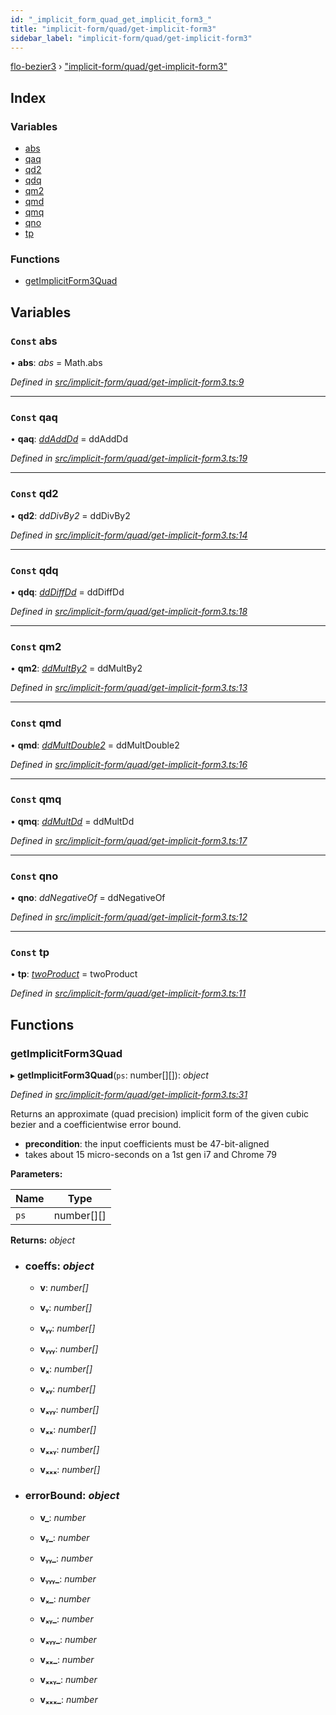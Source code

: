 ```yaml
---
id: "_implicit_form_quad_get_implicit_form3_"
title: "implicit-form/quad/get-implicit-form3"
sidebar_label: "implicit-form/quad/get-implicit-form3"
---
```


[flo-bezier3](../globals.md) › ["implicit-form/quad/get-implicit-form3"](_implicit_form_quad_get_implicit_form3_.md)

## Index

### Variables

* [abs](_implicit_form_quad_get_implicit_form3_.md#const-abs)
* [qaq](_implicit_form_quad_get_implicit_form3_.md#const-qaq)
* [qd2](_implicit_form_quad_get_implicit_form3_.md#const-qd2)
* [qdq](_implicit_form_quad_get_implicit_form3_.md#const-qdq)
* [qm2](_implicit_form_quad_get_implicit_form3_.md#const-qm2)
* [qmd](_implicit_form_quad_get_implicit_form3_.md#const-qmd)
* [qmq](_implicit_form_quad_get_implicit_form3_.md#const-qmq)
* [qno](_implicit_form_quad_get_implicit_form3_.md#const-qno)
* [tp](_implicit_form_quad_get_implicit_form3_.md#const-tp)

### Functions

* [getImplicitForm3Quad](_implicit_form_quad_get_implicit_form3_.md#getimplicitform3quad)

## Variables

### `Const` abs

• **abs**: *abs* = Math.abs

*Defined in [src/implicit-form/quad/get-implicit-form3.ts:9](https://github.com/FlorisSteenkamp/FloBezier/blob/6f79660/src/implicit-form/quad/get-implicit-form3.ts#L9)*

___

### `Const` qaq

• **qaq**: *[ddAddDd](_global_properties_bounds_get_interval_box_get_interval_box_quad_.md#ddadddd)* = ddAddDd

*Defined in [src/implicit-form/quad/get-implicit-form3.ts:19](https://github.com/FlorisSteenkamp/FloBezier/blob/6f79660/src/implicit-form/quad/get-implicit-form3.ts#L19)*

___

### `Const` qd2

• **qd2**: *ddDivBy2* = ddDivBy2

*Defined in [src/implicit-form/quad/get-implicit-form3.ts:14](https://github.com/FlorisSteenkamp/FloBezier/blob/6f79660/src/implicit-form/quad/get-implicit-form3.ts#L14)*

___

### `Const` qdq

• **qdq**: *[ddDiffDd](_global_properties_bounds_get_interval_box_get_interval_box_quad_.md#dddiffdd)* = ddDiffDd

*Defined in [src/implicit-form/quad/get-implicit-form3.ts:18](https://github.com/FlorisSteenkamp/FloBezier/blob/6f79660/src/implicit-form/quad/get-implicit-form3.ts#L18)*

___

### `Const` qm2

• **qm2**: *[ddMultBy2](_global_properties_bounds_get_interval_box_get_interval_box_quad_.md#ddmultby2)* = ddMultBy2

*Defined in [src/implicit-form/quad/get-implicit-form3.ts:13](https://github.com/FlorisSteenkamp/FloBezier/blob/6f79660/src/implicit-form/quad/get-implicit-form3.ts#L13)*

___

### `Const` qmd

• **qmd**: *[ddMultDouble2](_global_properties_bounds_get_interval_box_get_interval_box_quad_.md#ddmultdouble2)* = ddMultDouble2

*Defined in [src/implicit-form/quad/get-implicit-form3.ts:16](https://github.com/FlorisSteenkamp/FloBezier/blob/6f79660/src/implicit-form/quad/get-implicit-form3.ts#L16)*

___

### `Const` qmq

• **qmq**: *[ddMultDd](_global_properties_bounds_get_interval_box_get_interval_box_quad_.md#ddmultdd)* = ddMultDd

*Defined in [src/implicit-form/quad/get-implicit-form3.ts:17](https://github.com/FlorisSteenkamp/FloBezier/blob/6f79660/src/implicit-form/quad/get-implicit-form3.ts#L17)*

___

### `Const` qno

• **qno**: *ddNegativeOf* = ddNegativeOf

*Defined in [src/implicit-form/quad/get-implicit-form3.ts:12](https://github.com/FlorisSteenkamp/FloBezier/blob/6f79660/src/implicit-form/quad/get-implicit-form3.ts#L12)*

___

### `Const` tp

• **tp**: *[twoProduct](_intersection_bezier_intersection_implicit_inversion_old_.md#twoproduct)* = twoProduct

*Defined in [src/implicit-form/quad/get-implicit-form3.ts:11](https://github.com/FlorisSteenkamp/FloBezier/blob/6f79660/src/implicit-form/quad/get-implicit-form3.ts#L11)*

## Functions

###  getImplicitForm3Quad

▸ **getImplicitForm3Quad**(`ps`: number[][]): *object*

*Defined in [src/implicit-form/quad/get-implicit-form3.ts:31](https://github.com/FlorisSteenkamp/FloBezier/blob/6f79660/src/implicit-form/quad/get-implicit-form3.ts#L31)*

Returns an approximate (quad precision) implicit form of the given cubic
bezier and a coefficientwise error bound.
* **precondition**: the input coefficients must be 47-bit-aligned
* takes about 15 micro-seconds on a 1st gen i7 and Chrome 79

**Parameters:**

Name | Type |
------ | ------ |
`ps` | number[][] |

**Returns:** *object*

* ### **coeffs**: *object*

  * **v**: *number[]*

  * **vᵧ**: *number[]*

  * **vᵧᵧ**: *number[]*

  * **vᵧᵧᵧ**: *number[]*

  * **vₓ**: *number[]*

  * **vₓᵧ**: *number[]*

  * **vₓᵧᵧ**: *number[]*

  * **vₓₓ**: *number[]*

  * **vₓₓᵧ**: *number[]*

  * **vₓₓₓ**: *number[]*

* ### **errorBound**: *object*

  * **v_**: *number*

  * **vᵧ_**: *number*

  * **vᵧᵧ_**: *number*

  * **vᵧᵧᵧ_**: *number*

  * **vₓ_**: *number*

  * **vₓᵧ_**: *number*

  * **vₓᵧᵧ_**: *number*

  * **vₓₓ_**: *number*

  * **vₓₓᵧ_**: *number*

  * **vₓₓₓ_**: *number*
